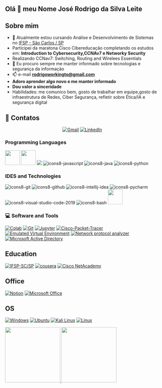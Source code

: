 
## Olá 👋 meu Nome José Rodrigo da Silva Leite

## Sobre mim

- 🔭 Atualmente estou cursando Análise e Desenvolvimento de Sistemas no [IFSP - São Carlos / SP](https://scl.ifsp.edu.br/)
- Participei da maratona Cisco Cibereducação completando os estudos em: **Introduction to Cybersecurity,CCNAv7 e Networky Security**
- Realizando CCNav7: Switching, Routing and Wirelees Essentials
- 👯 Eu procuro sempre me manter informado sobre tecnologias e segurança da informação
- 📫 e-mail **rodrigoworkingto@gmail.com**
- **Adoro aprender algo novo e me manter informado**
- **Dou valor a sinceridade**
- Habilidades: me comunico bem, gosto de trabalhar em equipe,gosto de infraestrutura de Redes, Ciber Segurança, refletir sobre Ética/IA e segurança digital

## 🤝 Contatos

<p align="center">
	<a href="mailto:rodrigoworkingto@gmail.com"><img src="https://img.shields.io/badge/gmail-%23EA4335.svg?style=plastic&logo=gmail&logoColor=white" alt="Gmail"/></a>
	<a href="https://www.linkedin.com/in/jos%C3%A9-rodrigo-da-silva-leite-890788202/"><img src="https://img.shields.io/badge/linkedin-%230A66C2.svg?style=plastic&logo=linkedin&logoColor=white" alt="LinkedIn"/></a>
</p>

### Programming Languages

<p>
  

<img width ='48px' src ='https://raw.githubusercontent.com/rahulbanerjee26/githubAboutMeGenerator/main/icons/html.svg'> </a>
<img width ='48px' src ='https://raw.githubusercontent.com/rahulbanerjee26/githubAboutMeGenerator/main/icons/css.svg'> </a>
<img widrh ='48px' src="https://img.icons8.com/color/48/7950F2/c-programming.png"></a>
![icons8-javascript](https://user-images.githubusercontent.com/76852813/172720095-d75caaaa-c8b8-497e-a1bf-54720da5f9ed.svg)
![icons8-java](https://user-images.githubusercontent.com/76852813/172716937-4574740e-2d2e-4326-af3b-4a42bad058c1.svg)
![icons8-python](https://user-images.githubusercontent.com/76852813/172720089-5ce0ea22-01c9-4444-8e70-a81501452b13.svg)

</p>

### IDES and Technologies

<p>
	
![icons8-git](https://user-images.githubusercontent.com/76852813/172722126-2495793f-c4f3-43cc-bfb2-14e1d6f4d3a2.svg)
![icons8-github](https://user-images.githubusercontent.com/76852813/172732353-d8b662eb-8f1c-453a-82f4-00132b440aaa.svg)
![icons8-intellij-idea](https://user-images.githubusercontent.com/76852813/172722224-2df3bb34-d501-4daf-aa6d-af8c18335202.svg)
![icons8-pycharm](https://user-images.githubusercontent.com/76852813/172722267-f6f30163-ec39-4d98-a106-7c91394f4c44.svg)
![icons8-visual-studio-code-2019](https://user-images.githubusercontent.com/76852813/172722742-4c84455a-830a-4f69-8dcd-ac9437e52251.svg)
![icons8-bash](https://user-images.githubusercontent.com/76852813/172722833-c1dafe34-7340-4220-a115-81dce56b1746.svg)
<img width='48' src="https://img.icons8.com/fluency/48/000000/active-directory.png"/>
  </p>
  
  ### 💻 Software and Tools

<p>
    <a href="https://github.com/Rodrigo-oss-prog"><img alt="Colab" src="https://img.shields.io/badge/Colab-00b56a.svg?logo=google-colab&logoColor=white"></a>
    <a href="https://github.com/Rodrigo-oss-prog"><img alt="Git" src="https://img.shields.io/badge/Git%20-%23F05033.svg?logo=git&logoColor=white"></a>
    <a href="https://github.com/Rodrigo-oss-prog"><img alt="Jupyter" src="https://img.shields.io/badge/Jupyter%20-%23F37626.svg?logo=Jupyter&logoColor=white"></a>
  <a href="https://github.com/Rodrigo-oss-prog"><img alt="Cisco-Packet-Tracer" src="https://img.shields.io/badge/cisco-Packet%20tracer-blue"></a>
  <a href="https://github.com/Rodrigo-oss-prog"><img alt="Emulated Virtual Environment" src="https://img.shields.io/badge/Emulated-EVE--NG-darkblue"></a>
  <a href="https://github.com/Rodrigo-oss-prog"><img alt="Network protocol analyzer" src="https://img.shields.io/badge/network%20protocol%20analyzer-whireshark-blue"></a>
  <a href="https://docs.microsoft.com/pt-br/windows-server/identity/ad-ds/get-started/virtual-dc/active-directory-domain-services-overview"><img alt="Microsoft Active Directory" src="https://img.shields.io/badge/Microsoft-Active%20Directory-lightblue"></a>
  
</p>

## Education

<p align="center">

  <a href="https://scl.ifsp.edu.br/"><img alt="IFSP-SC/SP" src="https://img.shields.io/badge/S%C3%A3o%20Carlos-IFSP-brightgreen"></a>
  <a href="https://pt.coursera.org/"><img alt="cousera" src="https://img.shields.io/badge/-coursera-blue"></a>
  <a href="https://www.netacad.com/pt-br"><img alt="Cisco NetAcademy" src="https://img.shields.io/badge/Cisco-NetAcademy-blue"></a>
  <a href="https://www.udemy.com/?utm_source=adwords-brand&utm_medium=udemyads&utm_campaign=Brand-Udemy_la.PT_cc.BR&tabei=7&utm_term=_._ag_115247525277_._ad_604192299583_._de_c_._dm__._pl__._ti_kwd-348301418594_._li_1001769_._pd__._&gclid=EAIaIQobChMIoovUzZKf-QIVkUJIAB2YGwnEEAAYASAAEgKvRfD_BwE"><img alt="" src="https://img.shields.io/badge/-Udemy-blueviolet"></a>

</p>
    
## Office

<p>
  
  <a href ="https://github.com/Rodrigo-oss-prog"><img alt="Notion" src="https://img.shields.io/badge/Notion-000000?style=for-the-badge&logo=notion&logoColor=white"></a>
  <a href="_blank"><img alt="Microsoft Office" src="https://img.shields.io/badge/Microsoft_Office-D83B01?style=for-the-badge&logo=microsoft-office&logoColor=white"></a>
</p>

## OS

 <a href="https://www.microsoft.com/pt-br/windows/"><img alt="Windows" src="https://img.shields.io/badge/Windows-0078D6?style=for-the-badge&logo=windows&logoColor=white"></a>
 <a href="https://ubuntu.com/"><img alt="Ubuntu" src="https://img.shields.io/badge/Ubuntu-E95420?style=for-the-badge&logo=ubuntu&logoColor=white"></a>
 <a href="https://www.kali.org/get-kali/"><img alt="Kali Linux" src="https://img.shields.io/badge/Kali_Linux-557C94?style=for-the-badge&logo=kali-linux&logoColor=white"></a>
 <a href="https://www.linux.org/"><img alt="Linux" src="https://img.shields.io/badge/Linux-FCC624?style=for-the-badge&logo=linux&logoColor=black"></a>
</p>
<div>
  <a href="https://github.com/Rodrigo-oss-prog">
  <img height="180em" src="https://github-readme-stats.vercel.app/api?username=Rodrigo-oss-prog&show_icons=true&theme=dracula&include_all_commits=true&count_private=true"/>
  <img height="180em" src="https://github-readme-stats.vercel.app/api/top-langs/?username=Rodrigo-oss-prog&layout=compact&langs_count=7&theme=dracula"/>
</div>

   
</br>

